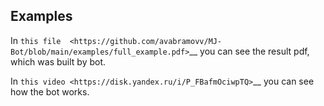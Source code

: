 Examples
-------------

In `this file 
<https://github.com/avabramovv/MJ-Bot/blob/main/examples/full_example.pdf>`__
you can see the result pdf, which was built by bot.

In `this video <https://disk.yandex.ru/i/P_FBafmOciwpTQ>`__
you can see how the bot works.
